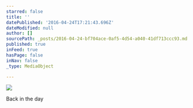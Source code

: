 ```yaml
---
starred: false
title: ''
datePublished: '2016-04-24T17:21:43.696Z'
dateModified: null
author: []
sourcePath: _posts/2016-04-24-bf704ace-0af5-4d54-a040-41df713ccc93.md
published: true
inFeed: true
hasPage: false
inNav: false
_type: MediaObject

---
```

![](https://the-grid-user-content.s3-us-west-2.amazonaws.com/c7cae531-e070-4d05-849e-981e2967beea.jpg)

Back in the day